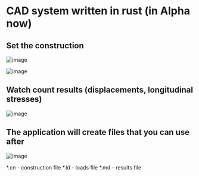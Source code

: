 # CAD system written in rust (in Alpha now)

## Set the construction

![image](https://github.com/DaniilUbica/CAD/assets/102466617/eebe788a-2851-4f00-8d12-a28471728c02)

![image](https://github.com/DaniilUbica/CAD/assets/102466617/e6f33673-d70c-4a1d-85f0-91a71556911c)

## Watch count results (displacements, longitudinal stresses)

![image](https://github.com/DaniilUbica/CAD/assets/102466617/2962d763-768d-4e51-bd99-acbf9a15e8a6)

## The application will create files that you can use after

![image](https://github.com/DaniilUbica/CAD/assets/102466617/57b79c85-05b1-49dd-9300-426ddc4f1f65)

*.cn - construction file
*.ld - loads file
*.md - results file
